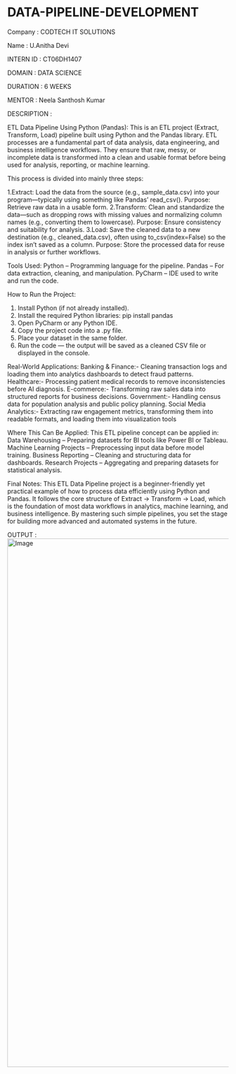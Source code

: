 # DATA-PIPELINE-DEVELOPMENT
Company : CODTECH IT SOLUTIONS

Name : U.Anitha Devi

INTERN ID : CT06DH1407

DOMAIN : DATA SCIENCE 

DURATION : 6 WEEKS

MENTOR : Neela Santhosh Kumar

DESCRIPTION :

ETL Data Pipeline Using Python (Pandas):
This is an ETL project  (Extract, Transform, Load) pipeline built using Python and the Pandas library. ETL processes are a fundamental part of data analysis, data engineering, and business intelligence workflows. They ensure that raw, messy, or incomplete data is transformed into a clean and usable format before being used for analysis, reporting, or machine learning.

This process is divided into mainly three steps:

1.Extract:
Load the data from the source (e.g., sample_data.csv) into your program—typically using something like Pandas’ read_csv().
Purpose: Retrieve raw data in a usable form. 
2.Transform:
Clean and standardize the data—such as dropping rows with missing values and normalizing column names (e.g., converting them to lowercase).
Purpose: Ensure consistency and suitability for analysis. 
3.Load:
Save the cleaned data to a new destination (e.g., cleaned_data.csv), often using to_csv(index=False) so the index isn’t saved as a column.
Purpose: Store the processed data for reuse in analysis or further workflows.

Tools Used:
Python – Programming language for the pipeline.
Pandas – For data extraction, cleaning, and manipulation.
PyCharm – IDE used to write and run the code.

How to Run the Project:
1. Install Python (if not already installed).
2. Install the required Python libraries: pip install pandas
3. Open PyCharm or any Python IDE.
4. Copy the project code into a .py file.
5. Place your dataset in the same folder.
6. Run the code — the output will be saved as a cleaned CSV file or displayed in the console.


Real-World Applications:
Banking & Finance:-  Cleaning transaction logs and loading them into analytics dashboards to detect fraud patterns.
Healthcare:-  Processing patient medical records to remove inconsistencies before AI diagnosis.
E-commerce:-  Transforming raw sales data into structured reports for business decisions.
Government:-  Handling census data for population analysis and public policy planning.
Social Media Analytics:-  Extracting raw engagement metrics, transforming them into readable formats, and loading them into visualization tools

Where This Can Be Applied:
This ETL pipeline concept can be applied in:
Data Warehousing – Preparing datasets for BI tools like Power BI or Tableau.
Machine Learning Projects – Preprocessing input data before model training.
Business Reporting – Cleaning and structuring data for dashboards.
Research Projects – Aggregating and preparing datasets for statistical analysis.


Final Notes:
This ETL Data Pipeline project is a beginner-friendly yet practical example of how to process data efficiently using Python and Pandas. It follows the core structure of Extract → Transform → Load, which is the foundation of most data workflows in analytics, machine learning, and business intelligence. By mastering such simple pipelines, you set the stage for building more advanced and automated systems in the future.


OUTPUT :
<img width="1920" height="1200" alt="Image" src="https://github.com/user-attachments/assets/fe109aeb-173a-4976-8212-9ac317e26f44" />

